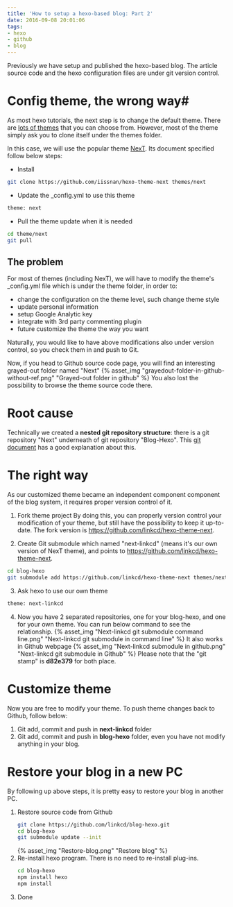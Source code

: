 ```yaml
---
title: 'How to setup a hexo-based blog: Part 2'
date: 2016-09-08 20:01:06
tags:
- hexo
- github
- blog
---
```


Previously we have setup and published the hexo-based blog. The article source code and the hexo configuration files are under git version control.  

# Config theme, the wrong way#
As most hexo tutorials, the next step is to change the default theme. There are [lots of themes](https://hexo.io/themes/) that you can choose from. However, most of the theme simply ask you to clone itself under the themes folder. 

In this case, we will use the popular theme [NexT](https://github.com/iissnan/hexo-theme-next). Its document specified follow below steps:
- Install
```bash
git clone https://github.com/iissnan/hexo-theme-next themes/next
```
- Update the _config.yml to use this theme
```bash
theme: next
```
- Pull the theme update when it is needed 
```bash
cd theme/next
git pull
```
## The problem ##
For most of themes (including NexT), we will have to modify the theme's _config.yml file which is under the theme folder, in order to:
- change the configuration on the theme level, such change theme style
- update personal information
- setup Google Analytic key
- integrate with 3rd party commenting plugin
- future customize the theme the way you want

Naturally, you would like to have above modifications also under version control, so you check them in and push to Git.  

Now, if you head to Github source code page, you will find an interesting grayed-out folder named "Next"
{% asset_img "grayedout-folder-in-github-without-ref.png" "Grayed-out folder in github" %}
You also lost the possibility to browse the theme source code there.

<!-- more -->

# Root cause #
Technically we created a **nested git repository structure**: there is a git repository "Next" underneath of git repository "Blog-Hexo". This [git document](https://git-scm.com/book/en/v2/Git-Tools-Submodules) has a good explanation about this. 

# The right way #
As our customized theme became an independent component component of the blog system, it requires proper version control of it. 

1. Fork theme project
By doing this, you can properly version control your modification of your theme, but still have the possibility to keep it up-to-date. The fork version is https://github.com/linkcd/hexo-theme-next.

2. Create Git submodule which named "next-linkcd" (means it's our own version of NexT theme), and points to https://github.com/linkcd/hexo-theme-next.
```bash
cd blog-hexo
git submodule add https://github.com/linkcd/hexo-theme-next themes/next-linkcd
```
3. Ask hexo to use our own theme
```bash
theme: next-linkcd
```
4. Now you have 2 separated repositories, one for your blog-hexo, and one for your own theme. You can run below command to see the relationship.
{% asset_img "Next-linkcd git submodule command line.png" "Next-linkcd git submodule in command line" %}
It also works in Github webpage
{% asset_img "Next-linkcd submodule in github.png" "Next-linkcd git submodule in Github" %}
Please note that the "git stamp" is **d82e379** for both place.

# Customize theme #
Now you are free to modify your theme. To push theme changes back to Github, follow below:
1. Git add, commit and push in **next-linkcd** folder
2. Git add, commit and push in **blog-hexo** folder, even you have not modify anything in your blog. 

# Restore your blog in a new PC #
By following up above steps, it is pretty easy to restore your blog in another PC. 

1. Restore source code from Github
	```bash
	git clone https://github.com/linkcd/blog-hexo.git
	cd blog-hexo
	git submodule update --init
	```
	{% asset_img "Restore-blog.png" "Restore blog" %}
2. Re-install hexo program.
	There is no need to re-install plug-ins.
	```bash
	cd blog-hexo
	npm install hexo
	npm install
	```
3. Done
 
